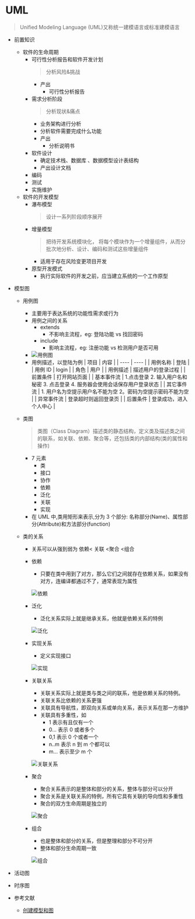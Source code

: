 # UML

> Unified Modeling Language (UML)又称统一建模语言或标准建模语言

- 前置知识
  - 软件的生命周期
    - 可行性分析报告和软件开发计划
      > 分析风险&挑战
      - 产出
        - 可行性分析报告
    - 需求分析阶段
      > 分析现状&痛点
      - 业务架构进行分析
      - 分析软件需要完成什么功能
      - 产出
        - 分析说明书
    - 软件设计
      - 确定技术栈、数据库 、数据模型设计表结构
      - 产出设计文档
    - 编码
    - 测试
    - 实施维护
  - 软件的开发模型
    - 瀑布模型
      > 设计一系列阶段顺序展开
    - 增量模型
      > 把待开发系统模块化， 将每个模块作为一个增量组件，从而分批次地分析、设计、编码和测试这些增量组件
      - 适用于存在风险变更项目开发
    - 原型开发模式
      - 执行实际软件的开发之前，应当建立系统的一个工作原型
- 模型图

  - 用例图
    - 主要用于表达系统的功能性需求或行为
    - 用例之间的关系
      - extends
        - 不影响主流程，eg: 登陆功能 vs 找回密码
      - include
        - 影响主流程，eg: 注册功能 vs 检测用户是否可用
    - ![用例图](/sys-doc/imgs/use-case.svg)
    - 用例描述，以登陆为例
      | 项目 | 内容 |
      | ---- | ---- |
      | 用例名称 | 登陆 |
      | 用例 ID | login |
      | 角色 | 用户 |
      | 用例描述 | 描述用户的登录过程 |
      | 前置条件 | 打开网站页面 |
      | 基本事件流 | 1.点击登录 2. 输入用户名和秘密 3. 点击登录 4. 服务器会使用会话保存用户登录状态 |
      | 其它事件流 | 1. 用户名为空提示用户名不能为空 2。密码为空提示密码不能为空 |
      | 异常事件流 | 登录超时则返回登录页 |
      | 后置条件 | 登录成功，进入个人中心 |
  - 类图

    > 类图（Class Diagram）描述类的静态结构，定义类及描述类之间的联系，如关联、依赖、聚合等，还包括类的内部结构(类的属性和操作)

    - 7 元素
      - 类
      - 接口
      - 协作
      - 依赖
      - 泛化
      - 关联
      - 实现
    - 在 UML 中,类用矩形来表示,分为 3 个部分: 名称部分(Name)、属性部分(Attribute)和方法部分(function)

  - 类的关系

    - 关系可以从强到弱为 依赖< 关联 <聚合 <组合
    - 依赖

      - 只要在类中用到了对方，那么它们之间就存在依赖关系，如果没有对方，连编译都通过不了，通常表现为属性

      ![依赖](/sys-doc/imgs/unl依赖.svg)

    - 泛化

      - 泛化关系实际上就是继承关系，他就是依赖关系的特例

      ![泛化](/sys-doc/imgs/uml泛化.svg)

    - 实现关系

      - 定义实现接口

      ![实现](/sys-doc/imgs/uml实现.svg)

    - 关联关系

      - 关联关系实际上就是类与类之间的联系，他是依赖关系的特例。
      - 关联关系比依赖的关系更强
      - 关联具有导航性，即双向关系或单向关系，表示关系在那一方维护
      - 关联具有多重性，如
        - 1 表示有且仅有一个
        - 0... 表示 0 或者多个
        - 0,1 表示 0 个或者一个
        - n..m 表示 n 到 m 个都可以
        - m... 表示至少 m 个

      ![关联关系](/sys-doc/imgs/uml关联.svg)

    - 聚合

      - 聚合关系表示的是整体和部分的关系，整体与部分可以分开
      - 聚合关系是关联关系的特例，所有它具有关联的导向性和多重性
      - 聚合的双方生命周期是独立的

      ![聚合](/sys-doc/imgs/uml聚合.svg)

    - 组合

      - 也是整体和部分的关系，但是整理和部分不可分开
      - 整体和部分生命周期一致

      ![组合](/sys-doc/imgs/uml组合.svg)

- 活动图
- 时序图

- 参考文献
  - [创建模型和图](https://www.ibm.com/docs/zh/rational-soft-arch/9.6.1?topic=diagrams-class)
